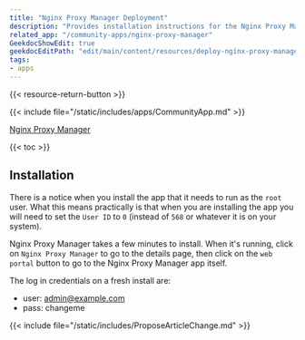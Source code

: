 ```yaml
---
title: "Nginx Proxy Manager Deployment"
description: "Provides installation instructions for the Nginx Proxy Manager application in TrueNAS."
related_app: "/community-apps/nginx-proxy-manager"
GeekdocShowEdit: true
geekdocEditPath: "edit/main/content/resources/deploy-nginx-proxy-manager.md"
tags:
- apps
---
```


{{< resource-return-button >}}

{{< include file="/static/includes/apps/CommunityApp.md" >}}

[Nginx Proxy Manager](https://nginxproxymanager.com)

{{< toc >}}

## Installation

There is a notice when you install the app that it needs to run as the `root` user.
What this means practically is that when you are installing the app you will need to set the `User ID` to `0` (instead of `568` or whatever it is on your system).

Nginx Proxy Manager takes a few minutes to install.
When it's running, click on `Nginx Proxy Manager` to go to the details page, then click on the `web portal` button to go to the Nginx Proxy Manager app itself.

The log in credentials on a fresh install are:
* user: admin@example.com
* pass: changeme

{{< include file="/static/includes/ProposeArticleChange.md" >}}
